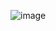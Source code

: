 ![image](https://user-images.githubusercontent.com/93483129/158674667-73fba692-ab6a-4a2f-a2c4-963abc276411.png)
